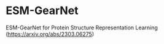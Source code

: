 # ESM-GearNet
ESM-GearNet for Protein Structure Representation Learning (https://arxiv.org/abs/2303.06275)
